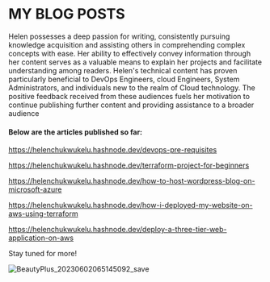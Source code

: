 # MY BLOG POSTS

Helen possesses a deep passion for writing, consistently pursuing knowledge acquisition and assisting others in comprehending complex concepts with ease. Her ability to effectively convey information through her content serves as a valuable means to explain her projects and facilitate understanding among readers. Helen's technical content has proven particularly beneficial to DevOps Engineers, cloud Engineers, System Administrators, and individuals new to the realm of Cloud technology. The positive feedback received from these audiences fuels her motivation to continue publishing further content and providing assistance to a broader audience


#### Below are the articles published so far:

https://helenchukwukelu.hashnode.dev/devops-pre-requisites

https://helenchukwukelu.hashnode.dev/terraform-project-for-beginners

https://helenchukwukelu.hashnode.dev/how-to-host-wordpress-blog-on-microsoft-azure

https://helenchukwukelu.hashnode.dev/how-i-deployed-my-website-on-aws-using-terraform

https://helenchukwukelu.hashnode.dev/deploy-a-three-tier-web-application-on-aws

Stay tuned for more!

![BeautyPlus_20230602065145092_save](https://github.com/Helen-Chukwukelu/My-Published-Technical-Articles/assets/99098585/e51d22bc-298c-4b28-85c1-ecdbdfd9fadd)
